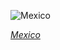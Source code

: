 
![Mexico](https://www.gstatic.com/prettyearth/assets/full/1887.jpg)

*[Mexico](https://www.google.com/maps/@19.46832,-99.221033,17z/data=!3m1!1e3)*
